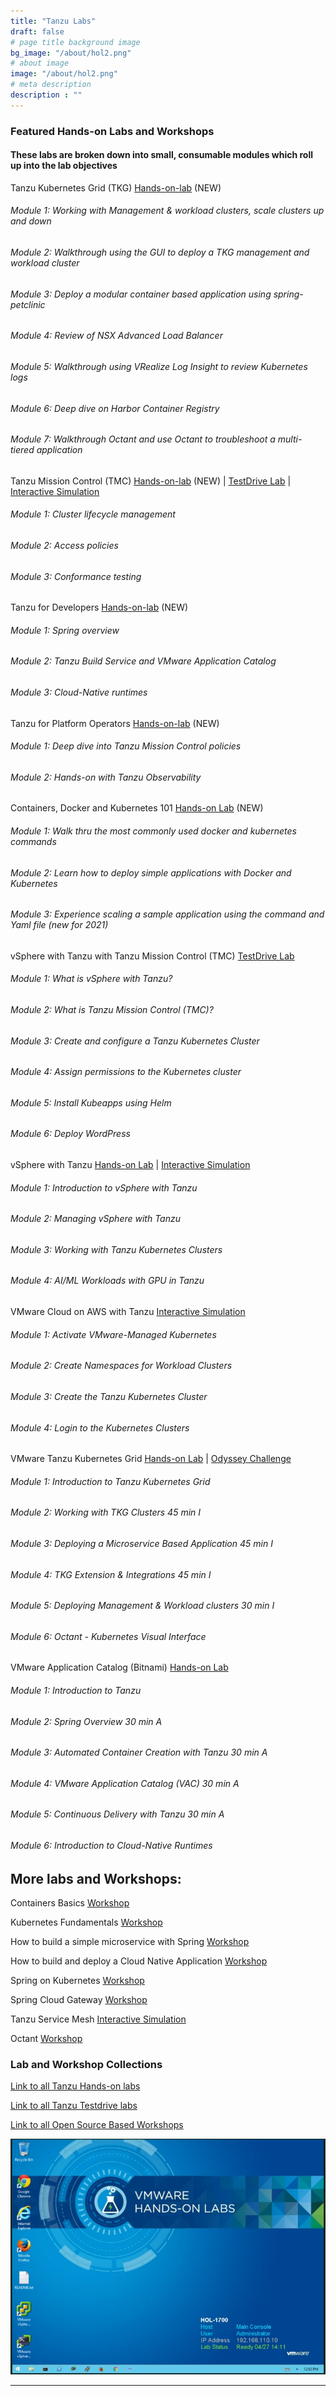```yaml
---
title: "Tanzu Labs"
draft: false
# page title background image
bg_image: "/about/hol2.png"
# about image
image: "/about/hol2.png"
# meta description
description : ""
---
```


### Featured Hands-on Labs and Workshops 
#### These labs are broken down into small, consumable modules which roll up into the lab objectives


Tanzu Kubernetes Grid (TKG) [Hands-on-lab](https://labs.hol.vmware.com/HOL/catalogs/lab/10659) (NEW)

###### Module 1: Working with Management & workload clusters, scale clusters up and down
###### Module 2: Walkthrough using the GUI to deploy a TKG management and workload cluster
###### Module 3: Deploy a modular container based application using spring-petclinic
###### Module 4: Review of NSX Advanced Load Balancer
###### Module 5: Walkthrough using VRealize Log Insight to review Kubernetes logs
###### Module 6: Deep dive on Harbor Container Registry
###### Module 7: Walkthrough Octant and use Octant to troubleshoot a multi-tiered application
  

Tanzu Mission Control (TMC) [Hands-on-lab](https://labs.hol.vmware.com/HOL/catalogs/lab/10506) (NEW) | [TestDrive Lab](https://pathfinder.vmware.com/path/tanzu) | [Interactive Simulation](http://labs.hol.vmware.com/HOL/catalogs/lab/8516)
######     Module 1: Cluster lifecycle management
######     Module 2: Access policies
######     Module 3: Conformance testing

Tanzu for Developers [Hands-on-lab](https://labs.hol.vmware.com/HOL/catalogs/lab/10426) (NEW)
###### Module 1: Spring overview 
###### Module 2: Tanzu Build Service and VMware Application Catalog 
###### Module 3: Cloud-Native runtimes

Tanzu for Platform Operators [Hands-on-lab](https://labs.hol.vmware.com/HOL/catalogs/lab/10414) (NEW)
###### Module 1: Deep dive into Tanzu Mission Control policies
###### Module 2: Hands-on with Tanzu Observability

Containers, Docker and Kubernetes 101 [Hands-on Lab](https://labs.hol.vmware.com/HOL/catalogs/lab/10657) (NEW)
###### Module 1: Walk thru the most commonly used docker and kubernetes commands
###### Module 2: Learn how to deploy simple applications with Docker and Kubernetes
###### Module 3: Experience scaling a sample application using the command and Yaml file (new for 2021)

<!---update [Hands-on Lab](http://labs.hol.vmware.com/HOL/catalogs/lab/8087)_-->
<!--Checked with Kunal for Guided Demos | [Guided Demo 1](https://cloudcity.pathfinder.vmware.com/event-space/explore-demos/use-cases/application-transformation/demo/AppTraCPMK) | [Guided Demo 2](https://cloudcity.pathfinder.vmware.com/event-space/explore-demos/use-cases/application-transformation/demo/AppTraTMC)-->

vSphere with Tanzu with Tanzu Mission Control (TMC) [TestDrive Lab](https://pathfinder.vmware.com/path/tanzu_standard)
###### Module 1: What is vSphere with Tanzu?
###### Module 2: What is Tanzu Mission Control (TMC)?
###### Module 3: Create and configure a Tanzu Kubernetes Cluster
###### Module 4: Assign permissions to the Kubernetes cluster
###### Module 5: Install Kubeapps using Helm
###### Module 6: Deploy WordPress

vSphere with Tanzu [Hands-on Lab](https://www.vmwarelearningplatform.com/HOL/catalogs/lab/10402) | [Interactive Simulation](http://labs.hol.vmware.com/HOL/catalogs/lab/8897)
###### Module 1: Introduction to vSphere with Tanzu	
###### Module 2: Managing vSphere with Tanzu	
###### Module 3: Working with Tanzu Kubernetes Clusters	
###### Module 4: AI/ML Workloads with GPU in Tanzu

VMware Cloud on AWS with Tanzu [Interactive Simulation](https://labs.hol.vmware.com/HOL/catalogs/lab/8743)

###### Module 1: Activate VMware-Managed Kubernetes	
###### Module 2: Create Namespaces for Workload Clusters	 
###### Module 3: Create the Tanzu Kubernetes Cluster	
###### Module 4: Login to the Kubernetes Clusters

VMware Tanzu Kubernetes Grid [Hands-on Lab](https://labs.hol.vmware.com/HOL/catalogs/lab/10659) | [Odyssey Challenge](https://labs.hol.vmware.com/HOL/catalogs/lab/10667)

###### Module 1: Introduction to Tanzu Kubernetes Grid
###### Module 2: Working with TKG Clusters 	45 min	I
###### Module 3:	Deploying a Microservice Based Application	45 min	I
###### Module 4:	TKG Extension & Integrations 	45 min	I
###### Module 5:	Deploying Management & Workload clusters	30 min	I
###### Module 6:	Octant - Kubernetes Visual Interface 

<!--checked with Kunal [Guided Demo](https://cloudcity.pathfinder.vmware.com/event-space/explore-demos/use-cases/application-transformation/demo/AppTraTAC)-->
VMware Application Catalog (Bitnami) [Hands-on Lab](https://labs.hol.vmware.com/HOL/catalogs/lab/10426) 
###### Module 1: Introduction to Tanzu
###### Module 2:	Spring Overview 	30 min	A
###### Module 3:	Automated Container Creation with Tanzu	30 min	A
###### Module 4:	VMware Application Catalog (VAC)	30 min	A
###### Module 5:	Continuous Delivery with Tanzu	30 min	A
###### Module 6:	Introduction to Cloud-Native Runtimes

## More labs and Workshops:

<!-- Check with Kunal. I don't think this link works
# VMware Tanzu Oberservability [Guided Demo](https://cloudcity.pathfinder.vmware.com/event-space/explore-demos/use-cases/application-transformation/demo/AppTraTOK)-->

Containers Basics [Workshop](https://tanzu.vmware.com/developer/workshops/lab-container-basics/)

Kubernetes Fundamentals [Workshop](https://tanzu.vmware.com/developer/workshops/lab-k8s-fundamentals/)

How to build a simple microservice with Spring [Workshop](https://tanzu.vmware.com/developer/workshops/lab-microservice/)

How to build and deploy a Cloud Native Application [Workshop](https://tanzu.vmware.com/developer/workshops/cnd-deploy-practices/)

Spring on Kubernetes [Workshop](https://tanzu.vmware.com/developer/workshops/spring-on-kubernetes/)

Spring Cloud Gateway [Workshop](https://tanzu.vmware.com/developer/workshops/lab-spring-gateway/)

Tanzu Service Mesh [Interactive Simulation](http://labs.hol.vmware.com/HOL/catalogs/lab/8509)

Octant [Workshop](https://tanzu.vmware.com/developer/workshops/lab-getting-started-with-octant/)


### Lab and Workshop Collections

[Link to all Tanzu Hands-on labs](https://labs.hol.vmware.com/HOL/catalogs/catalog/1886)

[Link to all Tanzu Testdrive labs](https://pathfinder.vmware.com/path/tanzu)

[Link to all Open Source Based Workshops](https://tanzu.vmware.com/developer/workshops/)

![/about/hol3.ppg](/about/hol3.png)

--------


